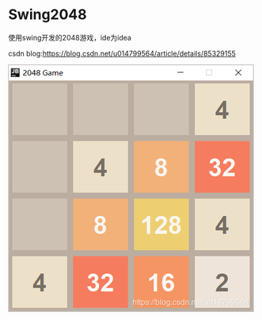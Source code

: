 # Swing2048
使用swing开发的2048游戏，ide为idea

csdn blog:https://blog.csdn.net/u014799564/article/details/85329155

![Image text](https://github.com/Melonl/Swing2048/raw/master/1.png)
